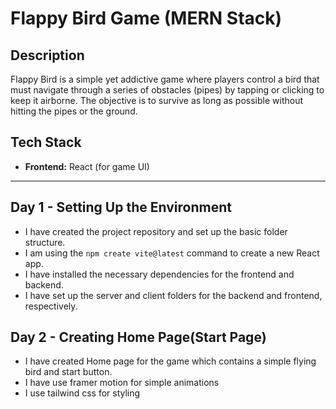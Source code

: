 # Flappy Bird Game (MERN Stack)

## Description
Flappy Bird is a simple yet addictive game where players control a bird that must navigate through a series of obstacles (pipes) by tapping or clicking to keep it airborne. The objective is to survive as long as possible without hitting the pipes or the ground.

## Tech Stack
- **Frontend:** React (for game UI)

---

## Day 1 - Setting Up the Environment

 - I have created the project repository and set up the basic folder structure.
 - I am using the `npm create vite@latest` command to create a new React app.
 - I have installed the necessary dependencies for the frontend and backend.
 - I have set up the server and client folders for the backend and frontend, respectively.

## Day 2 - Creating Home Page(Start Page)
 - I have created Home page for the game which contains a simple flying bird and start button.
 - I have use framer motion for simple animations
 - I use tailwind css for styling
